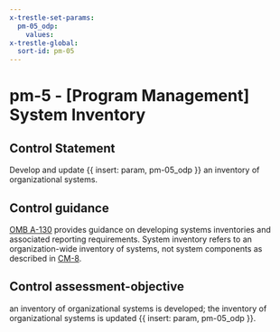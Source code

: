 ```yaml
---
x-trestle-set-params:
  pm-05_odp:
    values:
x-trestle-global:
  sort-id: pm-05
---
```


# pm-5 - \[Program Management\] System Inventory

## Control Statement

Develop and update {{ insert: param, pm-05_odp }} an inventory of organizational systems.

## Control guidance

[OMB A-130](#27847491-5ce1-4f6a-a1e4-9e483782f0ef) provides guidance on developing systems inventories and associated reporting requirements. System inventory refers to an organization-wide inventory of systems, not system components as described in [CM-8](#cm-8).

## Control assessment-objective

an inventory of organizational systems is developed;
the inventory of organizational systems is updated {{ insert: param, pm-05_odp }}.
